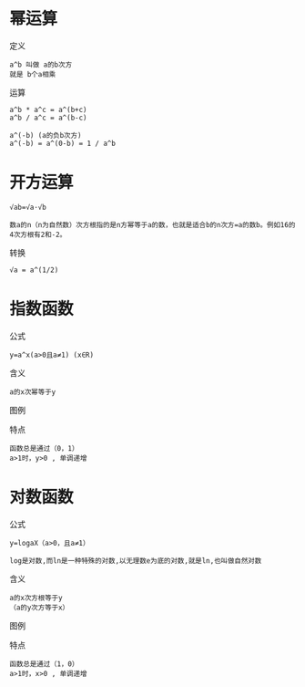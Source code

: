 
# 幂运算

定义

    a^b 叫做 a的b次方 
    就是 b个a相乘 

运算

    a^b * a^c = a^(b+c)
    a^b / a^c = a^(b-c)
    
    a^(-b) (a的负b次方)
    a^(-b) = a^(0-b) = 1 / a^b
    
# 开方运算

    √ab=√a·√b

    数a的n（n为自然数）次方根指的是n方幂等于a的数，也就是适合b的n次方=a的数b。例如16的4次方根有2和-2。


转换

    √a = a^(1/2) 
    
# 指数函数

公式

    y=a^x(a>0且a≠1) (x∈R)
    
含义

    a的x次幂等于y    
    
    

图例


特点

    函数总是通过（0，1）
    a>1时，y>0 , 单调递增
    
# 对数函数

公式

    y=logaX（a>0，且a≠1）

    log是对数,而ln是一种特殊的对数,以无理数e为底的对数,就是ln,也叫做自然对数
含义

    a的x次方根等于y
    （a的y次方等于x） 

图例


特点

    函数总是通过（1，0）
    a>1时，x>0 , 单调递增